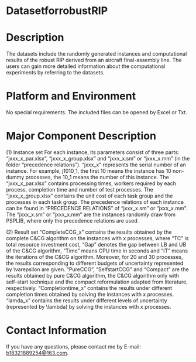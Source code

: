 # DatasetforrobustRIP

# Description

The datasets include the randomly generated instances and computational results of the robust RIP derived from an aircraft final-assembly line. The users can gain more detailed information about the computational experiments by referring to the datasets.

# Platform and Environment

No special requirements. The included files can be opened by Excel or Txt. 

# Major Component Description

(1) Instance set
For each instance, its parameters consist of three parts: “jxxx_x_par.xlsx”, “jxxx_x_group.xlsx” and “jxxx_x.sm” or “jxxx_x.mm” (in the folder “precedence relations”). “jxxx_x” represents the serial number of an instance. For example, j1010_1, the first 10 means the instance has 10 non-dummy processes, the 10_1 means the number of this instance. The “jxxx_x_par.xlsx” contains processing times, workers required by each process, completion time and number of test processes. The “jxxx_x_group.xlsx” contains the unit cost of each task group and the processes in each task group. The precedence relations of each instance can be found in “PRECEDENCE RELATIONS” of “jxxx_x.sm” or “jxxx_x.mm”. The “jxxx_x.sm” or “jxxx_x.mm” are the instances randomly draw from PSPLIB, where only the precedence relations are used.

 (2) Result set
“CompleteCCG_x” contains the results obtained by the complete C&CG algorithm on the instances with x processes, where “TC” is total resource investment cost, “Gap” denotes the gap between LB and UB of the C&CG algorithm, “Time” means CPU time in seconds and “IT” means the iterations of the C&CG algorithm. Moreover, for 20 and 30 processes, the results corresponding to different budgets of uncertainty represented by \varepsilon are given. 
“PureCCG”, “SelfstartCCG” and “Compact” are the results obtained by pure C&CG algorithm, the C&CG algorithm only with self-start technique and the compact reformulation adapted from literature, respectively. 
“Completiontime_x” contains the results under different completion times obtained by solving the instances with x processes.
“lamda_x” contains the results under different levels of uncertainty (represented by \lambda) by solving the instances with x processes.

# Contact Information

If you have any questions, please contact me by E-mail: b18321889254@163.com.
